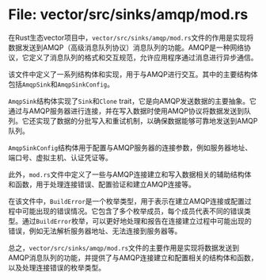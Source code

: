 # File: vector/src/sinks/amqp/mod.rs

在Rust生态vector项目中，`vector/src/sinks/amqp/mod.rs`文件的作用是实现将数据发送到AMQP（高级消息队列协议）消息队列的功能。AMQP是一种网络协议，它定义了消息队列的格式和交互规范，允许应用程序通过消息进行异步通信。

该文件中定义了一系列结构体和实现，用于与AMQP进行交互。其中的主要结构体包括`AmqpSink`和`AmqpSinkConfig`。

`AmqpSink`结构体实现了`Sink`和`Clone` trait，它是向AMQP发送数据的主要抽象。它通过与AMQP服务器进行连接，并在写入数据时使用AMQP协议将数据发送到队列。它还实现了数据的分批写入和重试机制，以确保数据能够可靠地发送到AMQP队列。

`AmqpSinkConfig`结构体用于配置与AMQP服务器的连接参数，例如服务器地址、端口号、虚拟主机、认证凭证等。

此外，`mod.rs`文件中定义了一些与AMQP连接建立和写入数据相关的辅助结构体和函数，用于处理连接错误、配置验证和建立AMQP连接等。

在该文件中，`BuildError`是一个枚举类型，用于表示在建立AMQP连接或配置过程中可能出现的错误情况。它包含了多个枚举成员，每个成员代表不同的错误类型。通过`BuildError`枚举，可以更好地处理和报告在连接建立过程中可能出现的错误，例如无法解析服务器地址、无法连接到服务器等。

总之，`vector/src/sinks/amqp/mod.rs`文件的主要作用是实现将数据发送到AMQP消息队列的功能，并提供了与AMQP连接建立和配置相关的结构体和函数，以及处理连接错误的枚举类型。

